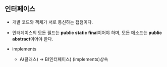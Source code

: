 인터페이스
---

- 개발 코드와 객체가 서로 통신하는 접점이다.  
  
- 인터페이스의 모든 필드는 **public static final**이어야 하며, 모든 메소드는 **public abstract**이어야 한다.  
  
- implements
    - A(클래스) → B(인터페이스) (implements)상속
